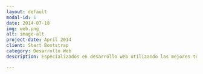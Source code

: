 ```yaml
---
layout: default
modal-id: 1
date: 2014-07-18
img: web.png
alt: image-alt
project-date: April 2014
client: Start Bootstrap
category: Desarrollo Web
description: Especializados en desarrollo web utilizando las mejores tecnologias.

---
```

